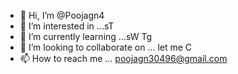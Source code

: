 - 👋 Hi, I’m @Poojagn4
- 👀 I’m interested in ...sT
- 🌱 I’m currently learning ...sW Tg
- 💞️ I’m looking to collaborate on ... let me C
- 📫 How to reach me ... poojagn30496@gmail.com

<!---
Poojagn4/Poojagn4 is a ✨ special ✨ repository because its `README.md` (this file) appears on your GitHub profile.
You can click the Preview link to take a look at your changes.
--->

